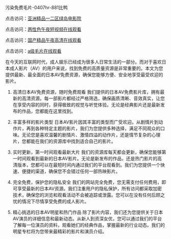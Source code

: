 
污染免费毛片-0407hr-881比鸭


点击访问：<a href="https://bered.pages.dev/">亚洲精品一二区绿岛电影院</a>

点击访问：<a href="https://rtj-3zo.pages.dev/">两性色午夜短视频在线观看</a>

点击访问：<a href="https://vassv.pages.dev/">国产精品午夜高清在线观看</a>

点击访问：<a href="https://https://vassv.pages.dev/">a级毛片在线观看</a>


在今天的互联网时代，成人娱乐已经成为很多人日常生活的一部分。而对于喜欢日本成人影片（AV）的用户来说，找到免费的高质量资源是非常重要的。本文为您提供最新、最全面的日本AV免费资源，确保您能够方便、安全地享受最受欢迎的影片。

1. 高清日本AV免费资源，随时免费观看
我们提供的日本AV免费影片库，拥有最新的高清资源。每一部影片都经过严格筛选，确保画质清晰、音效真实，让您在享受内容的同时，获得极致的视觉与听觉体验。无论是经典影片还是最新发布的作品，您都能在这里找到。

2. 丰富多样的影片类型
日本AV影片因其丰富的类型而广受欢迎。从剧情片到动作片，再到各种特定主题的影片，我们为您提供多种选择，满足不同观众的口味。无论您是喜欢温馨的剧情片、激情四溢的动作片，还是情节复杂的心理片，您都能在我们的资源库中找到适合自己的影片。

3. 实时更新，第一时间观看最新大片
我们的资源库每天都会更新，确保您能够第一时间观看到最新的日本AV影片。无论是新发布的作品，还是热门影片的高清版本，您都可以在最短时间内通过我们的平台观看到。我们为您提供一个快速、便捷的渠道，确保您不会错过任何一部热映影片。

4. 完全免费，保护您的隐私安全
我们的网站完全免费，您无需支付任何费用，即可享受最新的日本AV资源。我们注重用户的隐私保护，所有访问都采取加密技术，确保您的浏览和观看活动不会被追踪或泄露。您可以在没有任何后顾之忧的情况下尽情享受免费的成人影片。

5. 精心挑选的日本AV明星和热门作品
除了影片内容，我们还为您提供关于日本AV演员的详细信息和最新动态。从新人到资深女优，您可以通过我们的平台了解每一位演员的资料，观看她们的经典作品，掌握最新的行业动态。我们的明星专栏将为您带来最精彩的影片和演员介绍。

<span style="display:none;">[Canonical link]( https://github.com/pm20250704/325345 ）</span>

